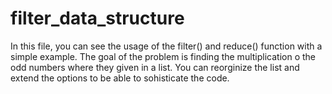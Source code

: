 # filter_data_structure

In this file, you can see the usage of the filter() and reduce() function with a simple example.
The goal of the problem is finding the multiplication o the odd numbers where they given in a list. 
You can reorginize the list and extend the options to be able to sohisticate the code.
